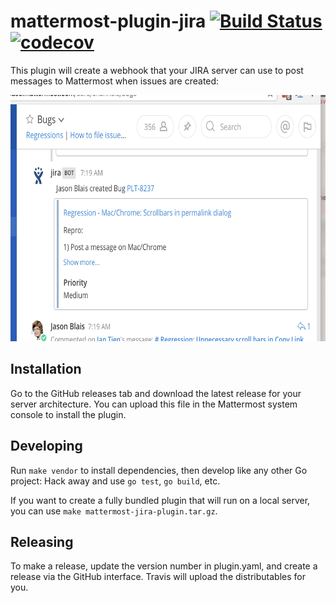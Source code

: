 # mattermost-plugin-jira [![Build Status](https://travis-ci.org/mattermost/mattermost-plugin-jira.svg?branch=master)](https://travis-ci.org/mattermost/mattermost-plugin-jira) [![codecov](https://codecov.io/gh/mattermost/mattermost-plugin-jira/branch/master/graph/badge.svg)](https://codecov.io/gh/mattermost/mattermost-plugin-jira)

This plugin will create a webhook that your JIRA server can use to post messages to Mattermost when issues are created:

<img src="images/screenshot.png" width="667" height="394" />

## Installation

Go to the GitHub releases tab and download the latest release for your server architecture. You can upload this file in the Mattermost system console to install the plugin.

## Developing

Run `make vendor` to install dependencies, then develop like any other Go project: Hack away and use `go test`, `go build`, etc.

If you want to create a fully bundled plugin that will run on a local server, you can use `make mattermost-jira-plugin.tar.gz`.

## Releasing

To make a release, update the version number in plugin.yaml, and create a release via the GitHub interface. Travis will upload the distributables for you.
